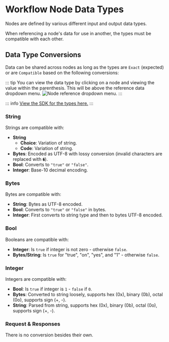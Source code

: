 # Workflow Node Data Types

Nodes are defined by various different input and output data types.

When referencing a node's data for use in another, the types must be compatible with each other.

## Data Type Conversions

Data can be shared across nodes as long as the types are `Exact` (expected) or are `Compatible` based on the following conversions:

::: tip
You can view the data type by clicking on a node and viewing the value within the parenthesis. This will be above the reference data dropdown menu.
<img alt="Node reference dropdown menu." src="/_images/node_reference_selection.png" center no-shadow/>
:::

::: info
[View the SDK for the types here.](https://developer.caido.io/reference/sdks/workflow/#data)
:::

### String

Strings are compatible with:

- **String**
  - **Choice**: Variation of string.
  - **Code**: Variation of string.
- **Bytes**: Encoded as UTF-8 with lossy conversion (invalid characters are replaced with `�`).
- **Bool**: Converts to `"true"` or `"false"`.
- **Integer**: Base-10 decimal encoding.

### Bytes

Bytes are compatible with:

- **String**: Bytes as UTF-8 encoded.
- **Bool**: Converts to `"true"` or `"false"` in bytes.
- **Integer**: First converts to string type and then to  bytes UTF-8 encoded.

### Bool

Booleans are compatible with:

- **Integer**: Is `true` if integer is not zero - otherwise `false`.
- **Bytes/String**: Is `true` for "true", "on", "yes", and "1" - otherwise `false`.

### Integer

Integers are compatible with:

- **Bool**: Is `true` if integer is `1` - `false` if `0`.
- **Bytes**: Converted to string loosely, supports hex (0x), binary (0b), octal (0o), supports sign (+, -).
- **String**: Parsed from string, supports hex (0x), binary (0b), octal (0o), supports sign (+, -).

### Request & Responses

There is no conversion besides their own.

